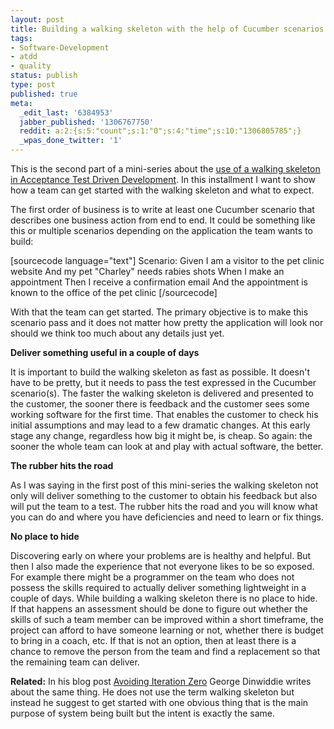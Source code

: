 ```yaml
---
layout: post
title: Building a walking skeleton with the help of Cucumber scenarios
tags:
- Software-Development
- atdd
- quality
status: publish
type: post
published: true
meta:
  _edit_last: '6384953'
  jabber_published: '1306767750'
  reddit: a:2:{s:5:"count";s:1:"0";s:4:"time";s:10:"1306805785";}
  _wpas_done_twitter: '1'
---
```

This is the second part of a mini-series about the <a href="http://blog.stephan-schwab.com/2011/05/23/use-of-a-walking-skeleton-in-acceptance-test-driven-development/">use of a walking skeleton in Acceptance Test Driven Development</a>. In this installment I want to show how a team can get started with the walking skeleton and what to expect.

The first order of business is to write at least one Cucumber scenario that describes one business action from end to end. It could be something like this or multiple scenarios depending on the application the team wants to build:

[sourcecode language="text"]
Scenario:
	Given I am a visitor to the pet clinic website
	And my pet &quot;Charley&quot; needs rabies shots
	When I make an appointment
	Then I receive a confirmation email
	And the appointment is known to the office of the pet clinic
[/sourcecode]

With that the team can get started. The primary objective is to make this scenario pass and it does not matter how pretty the application will look nor should we think too much about any details just yet.

<strong>Deliver something useful in a couple of days</strong>

It is important to build the walking skeleton as fast as possible. It doesn't have to be pretty, but it needs to pass the test expressed in the Cucumber scenario(s). The faster the walking skeleton is delivered and presented to the customer, the sooner there is feedback and the customer sees some working software for the first time. That enables the customer to check his initial assumptions and may lead to a few dramatic changes. At this early stage any change, regardless how big it might be, is cheap. So again: the sooner the whole team can look at and play with actual software, the better.

<strong>The rubber hits the road</strong>

As I was saying in the first post of this mini-series the walking skeleton not only will deliver something to the customer to obtain his feedback but also will put the team to a test. The rubber hits the road and you will know what you can do and where you have deficiencies and need to learn or fix things.

<strong>No place to hide</strong>

Discovering early on where your problems are is healthy and helpful. But then I also made the experience that not everyone likes to be so exposed. For example there might be a programmer on the team who does not possess the skills required to actually deliver something lightweight in a couple of days. While building a walking skeleton there is no place to hide. If that happens an assessment should be done to figure out whether the skills of such a team member can be improved within a short timeframe, the project can afford to have someone learning or not, whether there is budget to bring in a coach, etc. If that is not an option, then at least there is a chance to remove the person from the team and find a replacement so that the remaining team can deliver.


<strong>Related:</strong> In his blog post <a href="http://blog.gdinwiddie.com/2011/05/25/avoiding-iteration-zero/">Avoiding Iteration Zero</a> George Dinwiddie writes about the same thing. He does not use the term walking skeleton but instead he suggest to get started with one obvious thing that is the main purpose of system being built but the intent is exactly the same.
